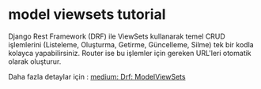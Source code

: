 # model viewsets tutorial

Django Rest Framework (DRF) ile ViewSets kullanarak temel CRUD işlemlerini (Listeleme, Oluşturma, Getirme, Güncelleme, Silme) tek bir kodla kolayca yapabilirsiniz.
Router ise bu işlemler için gereken URL'leri otomatik olarak oluşturur.

Daha fazla detaylar  için : [medium: Drf: ModelViewSets]()

